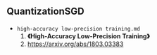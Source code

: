 ## QuantizationSGD

- `high-accuracy low-precision training.md`
    1. **《High-Accuracy Low-Precision Training》**
    2. https://arxiv.org/abs/1803.03383